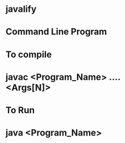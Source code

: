 # javalify

# Command Line Program

# To compile

# javac <Program_Name> <Args1> <Args2> <Args3> .... <Args[N]>

# To Run

# java <Program_Name>

